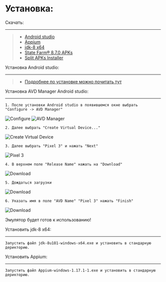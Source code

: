 Установка:
========
Скачать:
________
> * [Android studio](http://webdesign.ru.net)
> * [Appium](https://github.com/appium/appium-desktop/releases/download/v1.17.1-1/Appium-windows-1.17.1-1.exe)
> * [jdk-8 x64](https://mega.nz/#!lgdHSAJB!YCLwj5De1pq7auhfCYNxfHQppqFRnz13JjKxPHln2pQ)
> * [State Farm® 8.7.0 APKs ](https://apkplz.net/download-app/com.statefarm.pocketagent)
> * [Split APKs Installer](https://apkplz.net/app/com.aefyr.sai)

Установка Android studio:
________
> * [Подробнее по установке можно почитать тут](https://lumpics.ru/install-android-studio-on-computer/)


Установка AVD Manager Android studio:
________
    1. После установки Android studio в появившемся окне выбрать "Configure -> AVD Manager"

![Configure](https://i.ibb.co/0Z7j1w9/2020-07-20-15-58-56.png)
![AVD Manager](https://i.ibb.co/nBRn3cY/2020-07-20-16-00-18.png)

    2. Далее выбрать "Create Virtual Device..."

![Create Virtual Device](https://i.ibb.co/HNZJQ7Y/2020-07-20-16-02-05.png)

    3. Далее выбрать "Pixel 3" и нажать "Next"
    
![Pixel 3](https://i.ibb.co/sWLtVP2/2020-07-20-16-02-26.png)

    4. В верхнем поле "Release Name" нажать на "Download"
    
![Download](https://i.ibb.co/RSRSKt3/2020-07-20-16-02-45.png)

    5. Дождаться загрузки
    
![Download](https://i.ibb.co/NCV67Pp/2020-07-20-16-03-09.png)

    6. Указать имя в поле "AVD Name" "Pixel 3" нажать "Finish"
    
![Download](https://i.ibb.co/tZx7xH2/2020-07-20-16-03-36.png)

Эмулятор будет готов к использованию!

Установить jdk-8 x64:
________

    Запустить файл jdk-8u181-windows-x64.exe и установить в стандарную дерикторию.
    
Установить Appium:
________

    Запустить файл Appium-windows-1.17.1-1.exe и установить в стандарную дерикторию.
    
